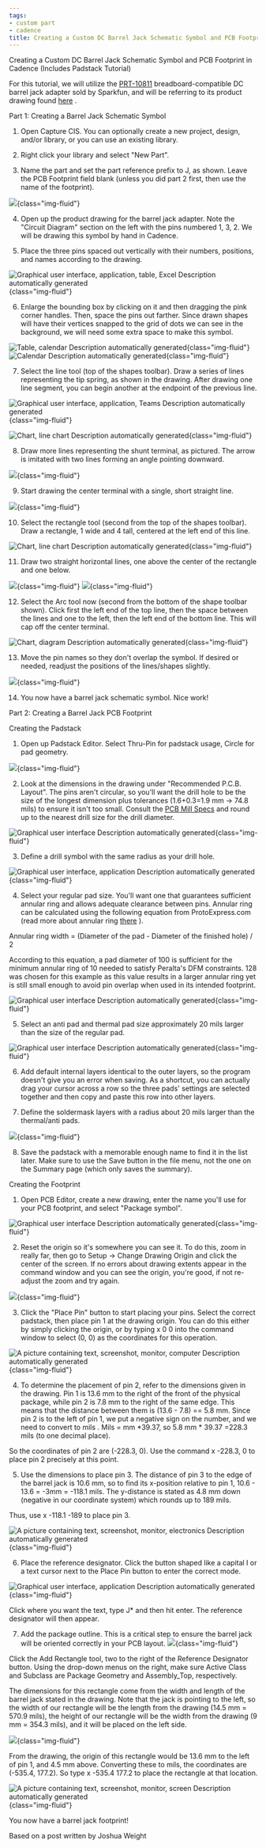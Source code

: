 ```yaml
---
tags:
- custom part
- cadence
title: Creating a Custom DC Barrel Jack Schematic Symbol and PCB Footprint in Cadence
---
```


Creating a Custom DC Barrel Jack Schematic Symbol and PCB Footprint in Cadence (Includes Padstack Tutorial)

For this tutorial, we will utilize the [PRT-10811](https://www.sparkfun.com/products/10811) breadboard-compatible DC barrel jack adapter sold by Sparkfun, and will be referring to its product drawing found [here](http://cdn.sparkfun.com/datasheets/Prototyping/18742.pdf) .

Part 1: Creating a Barrel Jack Schematic Symbol

1.  Open Capture CIS. You can optionally create a new project, design, and/or library, or you can use an existing library.

2.  Right click your library and select "New Part".

3.  Name the part and set the part reference prefix to J, as shown. Leave the PCB Footprint field blank (unless you did part 2 first, then use the name of the footprint).

![](/figures/figure_031.png){class="img-fluid"}

4.  Open up the product drawing for the barrel jack adapter. Note the "Circuit Diagram" section on the left with the pins numbered 1, 3, 2. We will be drawing this symbol by hand in Cadence.

5.  Place the three pins spaced out vertically with their numbers, positions, and names according to the drawing.

![Graphical user interface, application, table, Excel Description automatically generated](/figures/figure_032.png){class="img-fluid"}

6.  Enlarge the bounding box by clicking on it and then dragging the pink corner handles. Then, space the pins out farther. Since drawn shapes will have their vertices snapped to the grid of dots we can see in the background, we will need some extra space to make this symbol.

![Table, calendar Description automatically generated](/figures/figure_025.png){class="img-fluid"} ![Calendar Description automatically generated](/figures/figure_026.png){class="img-fluid"}

7.  Select the line tool (top of the shapes toolbar). Draw a series of lines representing the tip spring, as shown in the drawing. After drawing one line segment, you can begin another at the endpoint of the previous line.

![Graphical user interface, application, Teams Description automatically generated](/figures/figure_027.png){class="img-fluid"}

![Chart, line chart Description automatically generated](/figures/figure_033.png){class="img-fluid"}

8.  Draw more lines representing the shunt terminal, as pictured. The arrow is imitated with two lines forming an angle pointing downward.

![](/figures/figure_034.png){class="img-fluid"}

9.  Start drawing the center terminal with a single, short straight line.

![](/figures/figure_035.png){class="img-fluid"}

10. Select the rectangle tool (second from the top of the shapes toolbar). Draw a rectangle, 1 wide and 4 tall, centered at the left end of this line.

![Chart, line chart Description automatically generated](/figures/figure_036.png){class="img-fluid"}

11. Draw two straight horizontal lines, one above the center of the rectangle and one below.

![](/figures/figure_028.png){class="img-fluid"} ![](/figures/figure_029.png){class="img-fluid"}

12. Select the Arc tool now (second from the bottom of the shape toolbar shown). Click first the left end of the top line, then the space between the lines and one to the left, then the left end of the bottom line. This will cap off the center terminal.

![Chart, diagram Description automatically generated](/figures/figure_037.png){class="img-fluid"}

13. Move the pin names so they don't overlap the symbol. If desired or needed, readjust the positions of the lines/shapes slightly.

![](/figures/figure_038.png){class="img-fluid"}

14. You now have a barrel jack schematic symbol. Nice work!

Part 2: Creating a Barrel Jack PCB Footprint

Creating the Padstack

1.  Open up Padstack Editor. Select Thru-Pin for padstack usage, Circle for pad geometry.

![](/figures/figure_039.png){class="img-fluid"}

2.  Look at the dimensions in the drawing under "Recommended P.C.B. Layout". The pins aren't circular, so you'll want the drill hole to be the size of the longest dimension plus tolerances (1.6+0.3=1.9 mm -> 74.8 mils) to ensure it isn't too small. Consult the [PCB Mill Specs](https://peraltastudios.engineering.asu.edu/pcb-mill-specs/) and round up to the nearest drill size for the drill diameter.

![Graphical user interface Description automatically generated](/figures/figure_040.png){class="img-fluid"}

3.  Define a drill symbol with the same radius as your drill hole.

![Graphical user interface, application Description automatically generated](/figures/figure_041.png){class="img-fluid"}

4.  Select your regular pad size. You'll want one that guarantees sufficient annular ring and allows adequate clearance between pins. Annular ring can be calculated using the following equation from ProtoExpress.com (read more about annular ring [there](https://www.protoexpress.com/blog/dont-let-annular-rings-drive-you-crazy/) ).

Annular ring width = (Diameter of the pad - Diameter of the finished hole) / 2

According to this equation, a pad diameter of 100 is sufficient for the minimum annular ring of 10 needed to satisfy Peralta's DFM constraints. 128 was chosen for this example as this value results in a larger annular ring yet is still small enough to avoid pin overlap when used in its intended footprint.

![Graphical user interface Description automatically generated](/figures/figure_042.png){class="img-fluid"}

5.  Select an anti pad and thermal pad size approximately 20 mils larger than the size of the regular pad.

![Graphical user interface Description automatically generated](/figures/figure_043.png){class="img-fluid"}

6.  Add default internal layers identical to the outer layers, so the program doesn't give you an error when saving. As a shortcut, you can actually drag your cursor across a row so the three pads' settings are selected together and then copy and paste this row into other layers.

7.  Define the soldermask layers with a radius about 20 mils larger than the thermal/anti pads.

![](/figures/figure_044.png){class="img-fluid"}

8.  Save the padstack with a memorable enough name to find it in the list later. Make sure to use the Save button in the file menu, not the one on the Summary page (which only saves the summary).

Creating the Footprint

1.  Open PCB Editor, create a new drawing, enter the name you'll use for your PCB footprint, and select "Package symbol".

![Graphical user interface Description automatically generated](/figures/figure_045.png){class="img-fluid"}

2.  Reset the origin so it's somewhere you can see it. To do this, zoom in really far, then go to Setup -> Change Drawing Origin and click the center of the screen. If no errors about drawing extents appear in the command window and you can see the origin, you're good, if not re-adjust the zoom and try again.

![](/figures/figure_046.png){class="img-fluid"}

3.  Click the "Place Pin" button to start placing your pins. Select the correct padstack, then place pin 1 at the drawing origin. You can do this either by simply clicking the origin, or by typing x 0 0 into the command window to select (0, 0) as the coordinates for this operation.

![A picture containing text, screenshot, monitor, computer Description automatically generated](/figures/figure_047.png){class="img-fluid"}

4.  To determine the placement of pin 2, refer to the dimensions given in the drawing. Pin 1 is 13.6 mm to the right of the front of the physical package, while pin 2 is 7.8 mm to the right of the same edge. This means that the distance between them is (13.6 - 7.8) == 5.8 mm. Since pin 2 is to the left of pin 1, we put a negative sign on the number, and we need to convert to mils . Mils = mm *39.37, so 5.8 mm * 39.37 =228.3 mils (to one decimal place).

So the coordinates of pin 2 are (-228.3, 0). Use the command x -228.3, 0 to place pin 2 precisely at this point.

5.  Use the dimensions to place pin 3. The distance of pin 3 to the edge of the barrel jack is 10.6 mm, so to find its x-position relative to pin 1, 10.6 - 13.6 = -3mm = -118.1 mils. The y-distance is stated as 4.8 mm down (negative in our coordinate system) which rounds up to 189 mils.

Thus, use x -118.1 -189 to place pin 3.

![A picture containing text, screenshot, monitor, electronics Description automatically generated](/figures/figure_030.png){class="img-fluid"}

6.  Place the reference designator. Click the button shaped like a capital I or a text cursor next to the Place Pin button to enter the correct mode.

![Graphical user interface, application Description automatically generated](/figures/figure_048.png){class="img-fluid"}

Click where you want the text, type J* and then hit enter. The reference designator will then appear.

7.  Add the package outline. This is a critical step to ensure the barrel jack will be oriented correctly in your PCB layout. ![](/figures/figure_051.png){class="img-fluid"}

Click the Add Rectangle tool, two to the right of the Reference Designator button. Using the drop-down menus on the right, make sure Active Class and Subclass are Package Geometry and Assembly_Top, respectively.

The dimensions for this rectangle come from the width and length of the barrel jack stated in the drawing. Note that the jack is pointing to the left, so the width of our rectangle will be the length from the drawing (14.5 mm = 570.9 mils), the height of our rectangle will be the width from the drawing (9 mm = 354.3 mils), and it will be placed on the left side.

![](/figures/figure_049.png){class="img-fluid"}

From the drawing, the origin of this rectangle would be 13.6 mm to the left of pin 1, and 4.5 mm above. Converting these to mils, the coordinates are (-535.4, 177.2). So type x -535.4 177.2 to place the rectangle at that location.

![A picture containing text, screenshot, monitor, screen Description automatically generated](/figures/figure_050.png){class="img-fluid"}

You now have a barrel jack footprint!

Based on a post written by Joshua Weight
